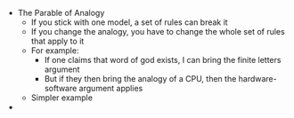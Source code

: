 - The Parable of Analogy
	- If you stick with one model, a set of rules can break it
	- If you change the analogy, you have to change the whole set of rules that apply to it
	- For example:
		- If one claims that word of god exists, I can bring the finite letters argument
		- But if they then bring the analogy of a CPU, then the hardware-software argument applies
	- Simpler example
- 